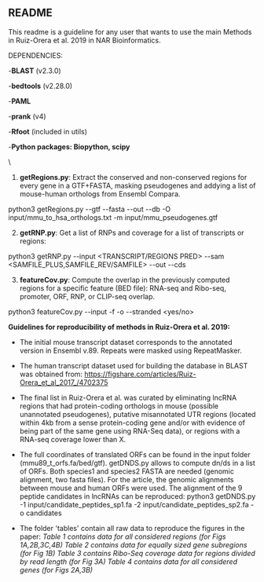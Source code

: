 ## README

This readme is a guideline for any user that wants to use the main Methods in Ruiz-Orera et al. 2019 in NAR Bioinformatics. 


DEPENDENCIES: 

-**BLAST** (v2.3.0)

-**bedtools** (v2.28.0)

-**PAML**

-**prank** (v4)

-**Rfoot** (included in utils)

-**Python packages: Biopython, scipy**

\\

1) **getRegions.py**: Extract the conserved and non-conserved regions for every gene in a GTF+FASTA, masking pseudogenes and addying a list of mouse-human orthologs from Ensembl Compara.

python3 getRegions.py --gtf <TRANSCRIPT GTF> --fasta <TRANSCRIPT FASTA> --out <OUT NAME> --db <BLAST DB> -O input/mmu_to_hsa_orthologs.txt -m input/mmu_pseudogenes.gtf



2) **getRNP.py**: Get a list of RNPs and coverage for a list of transcripts or regions:

python3 getRNP.py --input <TRANSCRIPT/REGIONS PRED> --sam <SAMFILE_PLUS,SAMFILE_REV/SAMFILE> --out <OUT NAME> --cds <BED CDS>



3) **featureCov.py**: Compute the overlap in the previously computed regions for a specific feature (BED file): RNA-seq and Ribo-seq, promoter, ORF, RNP, or CLIP-seq overlap.

python3 featureCov.py --input <REGIONS OUTPUT BED> -f <BED FEATURES> -o <OUT NAME> --stranded <yes/no>


**Guidelines for reproducibility of methods in Ruiz-Orera et al. 2019:**

- The initial mouse transcript dataset corresponds to the annotated version in Ensembl v.89. Repeats were masked using RepeatMasker.

- The human transcript dataset used for building the database in BLAST was obtained from: https://figshare.com/articles/Ruiz-Orera_et_al_2017_/4702375

- The final list in Ruiz-Orera et al. was curated by eliminating lncRNA regions that had protein-coding orthologs in mouse (possible unannotated pseudogenes), putative misannotated UTR regions (located within 4kb from a sense protein-coding gene and/or with evidence of being part of the same gene using RNA-Seq data), or regions with a RNA-seq coverage lower than X.

- The full coordinates of translated ORFs can be found in the input folder (mmu89_t_orfs.fa/bed/gtf). getDNDS.py allows to compute dn/ds in a list of ORFs. Both species1 and species2 FASTA are needed (genomic alignment, two fasta files). For the article, the genomic alignments between mouse and human ORFs were used. The alignment of the 9 peptide candidates in lncRNAs can be reproduced:
python3 getDNDS.py -1 input/candidate_peptides_sp1.fa -2 input/candidate_peptides_sp2.fa -o candidates

- The folder 'tables' contain all raw data to reproduce the figures in the paper:
*Table 1 contains data for all considered regions (for Figs 1A,2B,3C,4B)*
*Table 2 contains data for equally sized gene subregions (for Fig 1B)*
*Table 3 contains Ribo-Seq coverage data for regions divided by read length (for Fig 3A)*
*Table 4 contains data for all considered genes (for Figs 2A,3B)*
